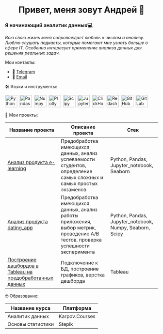 <h1 align="center">Привет, меня зовут Андрей 👋</h1>


### Я начинающий аналитик данных💻

*Всю свою жизнь меня сопровождает любовь к числам и анализу.*
*Люблю слушать подкасты, которые помогают мне узнать больше о сфере IT. Особенно интересует применение анализа данных для решения реальных задач.*

Мои контакты:
* 📱 [Telegram](https://t.me/a_olziatiev)
* 📨 [Email](mailto:andrei.olzyatiev@gmail.com)

🛠️ Языки и инструменты:
<div>
  <img src="https://img.shields.io/badge/python-white?logo=python&style=for-the-badge" title="Python" alt="Python" height="40"/>&nbsp;
  <img src="https://img.shields.io/badge/pandas-white?logo=pandas&logoColor=blue&style=for-the-badge" title="Pandas" alt="Pandas" height="40"/>&nbsp;
  <img src="https://img.shields.io/badge/numpy-white?logo=numpy&logoColor=blue&style=for-the-badge" title="Numpy" alt="Numpy" height="40"/>&nbsp;
  <img src="https://img.shields.io/badge/plotly-white?logo=plotly&logoColor=blue&style=for-the-badge" title="Plotly" alt="Plotly" height="40"/>&nbsp;
  <img src="https://img.shields.io/badge/Scipy-white?logo=Scipy&logoColor=black&style=for-the-badge" title="Scipy" alt="Scipy" height="40"/>&nbsp;
  <img src="https://img.shields.io/badge/Jupyter_notebook-white?logo=Jupyter&style=for-the-badge" title="Jupyter" alt="Jupyter" height="40"/>&nbsp;
  <img src="https://img.shields.io/badge/Clickhouse-white?logo=Clickhouse&style=for-the-badge" title="ClickHouse" alt="ClickHouse" height="40"/>&nbsp;
  <img src="https://img.shields.io/badge/redash-white?logo=redash&logoColor=black&style=for-the-badge" title="Redash" alt="Redash" height="40"/>&nbsp;
  <img src="https://img.shields.io/badge/github-white?logo=github&logoColor=black&style=for-the-badge" title="GitHub" alt="GitHub" height="40"/>&nbsp;
  <img src="https://img.shields.io/badge/GitLab-%23000000?logo=gitlab" title="GitLab" alt="GitLab" height="40"/>&nbsp;
  
  
  


📑 Мои проекты:

|Название проекта|Описание проекта|Стек|
|----------------|----------------|----------|
|[Анализ продукта e-learning](https://github.com/andrei-olzyatiev/e-learning-Karpov)|Предобработка имеющихся данных, анализ успеваемости студентов, определение самых сложных и самых простых экзаменов|Python, Pandas, Jupyter_notebook, Seaborn|
|[Анализ продукта dating_app](https://github.com/andrei-olzyatiev/AB-test-Karpov)|Предобработка имеющихся данных, анализ работы приложения, выбор метрик, проведение A/B тестов, проверка успешности эксперимента|Python, Pandas, Jupyter_notebook, Numpy, Seaborn, Scipy|
|[Построение дашбордов в Tableau на предобработанных данных](https://public.tableau.com/app/profile/andrei.olziatiev/vizzes)|Подключение к БД, построение графиков, верстка дашборда|Tableau|



🤓 Образование:

|Название курса|Платформа|
|----------------|----------------|
|Аналитик данных|Karpov.Courses|
|Основы статистики|Stepik|
